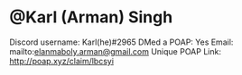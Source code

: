 # @Karl (Arman) Singh

Discord username: Karl(he)#2965
DMed a POAP: Yes
Email: mailto:elanmaboly.arman@gmail.com
Unique POAP Link: http://poap.xyz/claim/lbcsyi